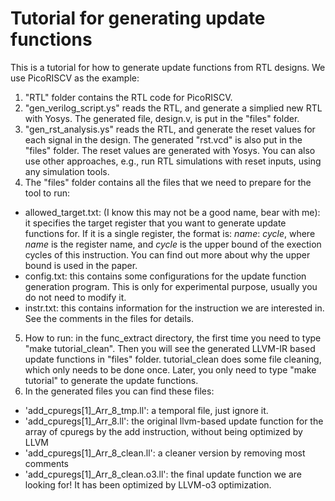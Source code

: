# Tutorial for generating update functions
This is a tutorial for how to generate update functions from RTL designs. We use PicoRISCV as the example:
1. "RTL" folder contains the RTL code for PicoRISCV.
2. "gen_verilog_script.ys" reads the RTL, and generate a simplied new RTL with Yosys. The generated file, design.v, is put in the "files" folder.
3. "gen_rst_analysis.ys" reads the RTL, and generate the reset values for each signal in the design. The generated "rst.vcd" is also put in the "files" folder. The reset values are generated with Yosys. You can also use other approaches, e.g., run RTL simulations with reset inputs, using any simulation tools.
4. The "files" folder contains all the files that we need to prepare for the tool to run:
- allowed_target.txt: (I know this may not be a good name, bear with me): it specifies the target register that you want to generate update functions for. If it is a single register, the format is: *name*: *cycle*, where *name* is the register name, and *cycle* is the upper bound of the exection cycles of this instruction. You can find out more about why the upper bound is used in the paper.
- config.txt: this contains some configurations for the update function generation program. This is only for experimental purpose, usually you do not need to modify it.
- instr.txt: this contains information for the instruction we are interested in. See the comments in the files for details.
5. How to run: in the func_extract directory, the first time you need to type "make tutorial_clean". Then you will see the generated LLVM-IR based update functions in "files" folder. tutorial_clean does some file cleaning, which only needs to be done once. Later, you only need to type "make tutorial" to generate the update functions.
6. In the generated files you can find these files:
- 'add_cpuregs[1]_Arr_8_tmp.ll': a temporal file, just ignore it.
- 'add_cpuregs[1]_Arr_8.ll': the original llvm-based update function for the array of cpuregs by the add instruction, without being optimized by LLVM
- 'add_cpuregs[1]_Arr_8_clean.ll': a cleaner version by removing most comments
- 'add_cpuregs[1]_Arr_8_clean.o3.ll': the final update function we are looking for! It has been optimized by LLVM-o3 optimization.
